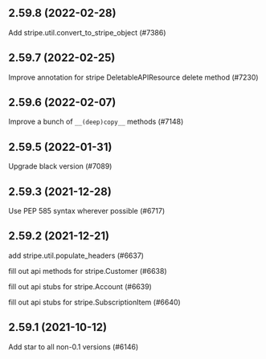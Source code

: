 ## 2.59.8 (2022-02-28)

Add stripe.util.convert_to_stripe_object (#7386)

## 2.59.7 (2022-02-25)

Improve annotation for stripe DeletableAPIResource delete method (#7230)

## 2.59.6 (2022-02-07)

Improve a bunch of `__(deep)copy__` methods (#7148)

## 2.59.5 (2022-01-31)

Upgrade black version (#7089)

## 2.59.3 (2021-12-28)

Use PEP 585 syntax wherever possible (#6717)

## 2.59.2 (2021-12-21)

add stripe.util.populate_headers (#6637)

fill out api methods for stripe.Customer (#6638)

fill out api stubs for stripe.Account (#6639)

fill out api stubs for stripe.SubscriptionItem (#6640)

## 2.59.1 (2021-10-12)

Add star to all non-0.1 versions (#6146)

